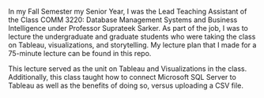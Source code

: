 In my Fall Semester my Senior Year, I was the Lead Teaching Assistant of the Class COMM 3220: Database Management Systems and Business Intelligence under Professor Suprateek Sarker. As part of the job, I was to lecture the undergraduate and graduate students who were taking the class on Tableau, visualizations, and storytelling. My lecture plan that I made for a 75-minute lecture can be found in this repo.

This lecture served as the unit on Tableau and Visualizations in the class. Additionally, this class taught how to connect Microsoft SQL Server to Tableau as well as the benefits of doing so, versus uploading a CSV file.
